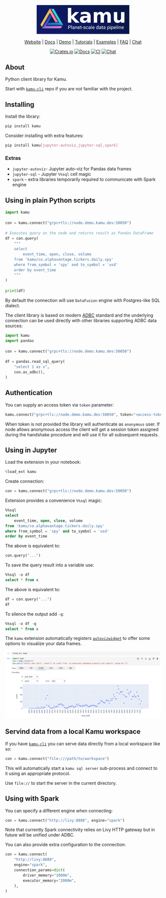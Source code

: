 <div align="center">

<img alt="Kamu: Planet-scale data pipeline" src="https://raw.githubusercontent.com/kamu-data/kamu-client-python/refs/heads/master/docs/readme-files/kamu_logo.png" width=300/>

[Website] | [Docs] | [Demo] | [Tutorials] | [Examples] | [FAQ] | [Chat]

[![Crates.io](https://img.shields.io/pypi/v/kamu?logo=python&style=for-the-badge
)](https://pypi.org/project/kamu/)
[![Docs](https://img.shields.io/static/v1?logo=gitbook&logoColor=white&label=&message=Docs&color=gray&style=for-the-badge)](https://docs.kamu.dev/)
[![CI](https://img.shields.io/github/actions/workflow/status/kamu-data/kamu-client-python/build.yaml?logo=githubactions&label=CI&logoColor=white&style=for-the-badge&branch=master)](https://github.com/kamu-data/client-python/actions)
[![Chat](https://shields.io/discord/898726370199359498?style=for-the-badge&logo=discord&label=Discord)](https://discord.gg/nU6TXRQNXC)


</p>
</div>

## About
Python client library for Kamu.

Start with [`kamu-cli`](https://github.com/kamu-data/kamu-cli) repo if you are not familiar with the project.

## Installing
Install the library:
```bash
pip install kamu
```

Consider installing with extra features:
```bash
pip install kamu[jupyter-autoviz,jupyter-sql,spark]
```

### Extras
- `jupyter-autoviz`- Jupyter auto-viz for Pandas data frames
- `jupyter-sql` - Jupyter `%%sql` cell magic
- `spark` - extra libraries temporarily required to communicate with Spark engine


## Using in plain Python scripts
```python
import kamu

con = kamu.connect("grpc+tls://node.demo.kamu.dev:50050")

# Executes query on the node and returns result as Pandas DataFrame
df = con.query(
    """
    select
        event_time, open, close, volume
    from 'kamu/co.alphavantage.tickers.daily.spy'
    where from_symbol = 'spy' and to_symbol = 'usd'
    order by event_time
    """
)

print(df)
```

By default the connection will use `DataFusion` engine with Postgres-like SQL dialect.

The client library is based on modern [ADBC](https://arrow.apache.org/docs/format/ADBC.html) standard and the underlying connection can be used directly with other libraries supporting ADBC data sources:

```python
import kamu
import pandas

con = kamu.connect("grpc+tls://node.demo.kamu.dev:50050")

df = pandas.read_sql_query(
    "select 1 as x",
    con.as_adbc(),
)
```

## Authentication
You can supply an access token via `token` parameter:

```python
kamu.connect("grpc+tls://node.demo.kamu.dev:50050", token="<access-token>")
```

When token is not provided the library will authenticate as `anonymous` user. If node allows anonymous access the client will get a session token assigned during the handshake procedure and will use it for all subsequent requests.


## Using in Jupyter
Load the extension in your notebook:

```python
%load_ext kamu
```

Create connection:

```python
con = kamu.connect("grpc+tls://node.demo.kamu.dev:50050")
```

Extension provides a convenience `%%sql` magic:

```sql
%%sql
select
    event_time, open, close, volume
from 'kamu/co.alphavantage.tickers.daily.spy'
where from_symbol = 'spy' and to_symbol = 'usd'
order by event_time
```

The above is equivalent to:

```python
con.query("...")
```

To save the query result into a variable use:
```sql
%%sql -o df
select * from x
```

The above is equivalent to:

```python
df = con.query("...")
df
```

To silence the output add `-q`:
```sql
%%sql -o df -q
select * from x
```

The `kamu` extension automatically registers [`autovizwidget`](https://github.com/jupyter-incubator/sparkmagic) to offer some options to visualize your data frames.

![Jupyter extension](https://raw.githubusercontent.com/kamu-data/kamu-client-python/refs/heads/master/docs/readme-files/jupyter.png)


## Servind data from a local Kamu workspace
If you have [`kamu-cli`](https://github.com/kamu-data/kamu-cli) you can serve data directly from a local workspace like so:

```python
con = kamu.connect("file:///path/to/workspace")
```

This will automatically start a `kamu sql server` sub-process and connect to it using an appropriate protocol.

Use `file://` to start the server in the current directory.


## Using with Spark
You can specify a different engine when connecting:

```python
con = kamu.connect("http://livy:8888", engine="spark")
```

Note that currently Spark connectivity relies on Livy HTTP gateway but in future will be unified under ADBC.

You can also provide extra configuration to the connection:

```python
con = kamu.connect(
    "http://livy:8888",
    engine="spark",
    connection_params=dict(
        driver_memory="1000m",
        executor_memory="2000m",
    ),
)
```


[Tutorials]: https://docs.kamu.dev/cli/learn/learning-materials/
[Examples]: https://docs.kamu.dev/cli/learn/examples/
[Docs]: https://docs.kamu.dev/welcome/
[Demo]: https://demo.kamu.dev/
[FAQ]: https://docs.kamu.dev/cli/get-started/faq/
[Chat]: https://discord.gg/nU6TXRQNXC
[Contributing]: https://docs.kamu.dev/contrib/
[Developer Guide]: ./DEVELOPER.md
[License]: https://docs.kamu.dev/contrib/license/
[Website]: https://kamu.dev
